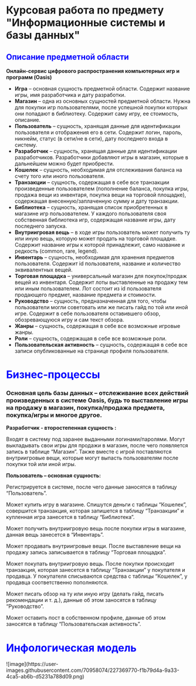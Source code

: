 # Курсовая работа по предмету "Информационные системы и базы данных"

<h2 style="color: blue">Описание предметной области</h2>
<p><strong>Онлайн-сервис цифрового распространения компьютерных игр и программ (Oasis)</strong></p>
<ul>
  <li><strong>Игра</strong> – основная сущность предметной области. Содержит название игры, имя разработчика и дату разработки.</li>
  <li><strong>Магазин</strong> – одна из основных сущностей предметной области. Нужна для покупки игр пользователями, после успешной покупки которых они попадают в библиотеку. Содержит саму игру, ее стоимость, описание.</li>
  <li><strong>Пользователь</strong> – сущность, хранящая данные для идентификации пользователя и отображения его в сети. Содержит логин, пароль, никнейм, статус (в сети/не в сети), дату последнего входа в систему.</li>
  <li><strong>Разработчик</strong> – сущность, хранящая данные для идентификации разработчиков. Разработчики добавляют игры в магазин, которые в дальнейшем можно будет приобрести.</li>
  <li><strong>Кошелек</strong> – сущность, необходимая для отслеживания баланса на счету того или иного пользователя.</li>
  <li><strong>Транзакции</strong> – сущность, содержащая в себе все транзакции произведенные пользователем (пополнение баланса, покупка игры, продажа вещи из инвентаря, покупка вещи на торговой площадке), содержащая внесенную/заплаченную сумму и дату транзакции.</li>
  <li><strong>Библиотека</strong> – сущность, хранящая список приобретенных в магазине игр пользователем. У каждого пользователя своя собственная библиотека игр, содержащая название игры, дату последнего запуска.</li>
    <li><strong>Внутриигровая вещь</strong> – в ходе игры пользователь может получить ту или иную вещь, которую может продать на торговой площадке. Содержит название игры к которой принадлежит, само название и редкость (common, rare, legend).</li>
    <li><strong>Инвентарь</strong> – сущность, необходимая для хранения предметов пользователя. Содержит id пользователя, название и количество эквивалентных вещей.</li>
    <li><strong>Торговая площадка</strong> – универсальный магазин для покупок/продаж вещей из инвентаря. Содержит лоты выставленные на продажу тем или иным пользователем. Лот состоит из id пользователя продающего предмет, название предмета и стоимости.</li>
    <li><strong>Руководство</strong> – сущность, предназначенная для того, чтобы пользователи могли советовать или же писать гайд по той или иной игре. Содержит в себе пользователя оставившего обзор, обозревающуюся игру и сам текст обзора.</li>
    <li><strong>Жанры</strong> – сущность, содержащая в себе все возможные игровые жанры.</li>
    <li><strong>Роли</strong> – сущность, содержащая в себе все возможные роли.</li>
    <li><strong>Пользовательская активность</strong> – сущность, содержащая в себе все записи опубликованные на странице профиля пользователя.</li>
</ul>    
    
<h1 style="color: blue">Бизнес-процессы</h1>
<h3><strong>Основная цель базы данных – отслеживание всех действий произведенных в системе Oasis, будь то выставление игры на продажу в магазин, покупка/продажа предмета, покупка/игры и многое другое.</strong></h3>
<p><strong>Разработчик - второстепенная сущность :</strong></p>  

Входят в систему под заранее выданными логинами/паролями. Могут выкладывать свои игры для продажи в магазин, после чего появляется запись в таблице “Магазин”. Также вместе с игрой поставляются внутриигровые вещи, которые могут выпасть пользователям после покупки той или иной игры.

<p><strong>Пользователь – основная сущность:</strong></p>  

Регистрируется в системе, после чего данные заносятся в таблицу “Пользователь”.

Может купить игру в магазине. Спишутся деньги с таблицы “Кошелек”, совершится транзакция, которая запишется в таблицу “Транзакции” и купленная игра занесется в таблицу “Библиотека”.  

Может получить внутриигровую вещь после покупки игры в магазине, данная вещь занесется в “Инвентарь”.  

Может продавать внутриигровые вещи. После выставление вещи на продажу запись записывается в таблицу “Торговая площадка”.  

Может покупать внутриигровую вещь. После покупки происходит транзакция, которая занесется в таблицу “Транзакции” у покупателя и продавца. У покупателя списываются средства с таблицы “Кошелек”, у продавца соответственно пополняются.  

Может писать обзор на ту или иную игру (делать гайд, писать рекомендации и т. д.), данные об этом заносятся в таблицу “Руководство”.  

Может оставить пост в собственном профиле, данные об этом заносятся в таблицу “Пользовательская активность”.

    
<h1 style="color: blue">Инфологическая модель</h1>
![image](https://user-images.githubusercontent.com/70958074/227369770-f1b79d4a-9a33-4ca5-ab6b-d5231a788d09.png)
